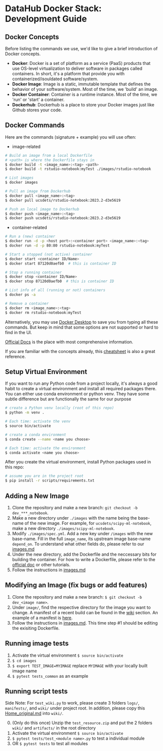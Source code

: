 # DataHub Docker Stack: Development Guide

## Docker Concepts

Before listing the commands we use, we'd like to give a brief introduction of Docker concepts.

- **Docker**: Docker is a set of platform as a service (PaaS) products that use OS-level virtualization to deliver software in packages called containers. In short, it's a platform that provide you with containerized/isouldated software/system.
- **Docker Image**: Image is a static, immutable template that defines the behavior of your software/system. Most of the time, we 'build' an image.
- **Docker Container**: Container is a runtime instance. Most of the time, we 'run' or 'start' a container.
- **Dockerhub**: Dockerhub is a place to store your Docker images just like Github stores your code.

## Docker Commands

Here are the commands (signature + example) you will use often:

- image-related

```bash
# Build an image from a local Dockerfile
# <path> is where the Dockerfile stays in
$ docker build -t <image_name>:<tag> <path>
$ docker build -t rstudio-notebook:myTest ./images/rstudio-notebook

# List images
$ docker images

# Pull an image from Dockerhub
$ docker pull <image_name>:<tag>
$ docker pull ucsdets/rstudio-notebook:2023.2-d3e5619

# Push an local image to Dockerhub
$ docker push <image_name>:<tag>
$ docker push ucsdets/rstudio-notebook:2023.2-d3e5619
```

- container-related

```bash
# Run a (new) container
$ docker run -d -p <host port>:<container port> <image_name>:<tag>
$ docker run -d -p 80:80 rstudio-notebook:myTest

# Start a stopped (not active) container
$ docker start <container ID/Name>
$ docker start 87120d0aefb0  # this is container ID

# Stop a running container
$ docker stop <container ID/Name>
$ docker stop 87120d0aefb0  # this is container ID

# List info of all (running or not) containers
$ docker ps -a

# Remove a container
$ docker rm <image_name>:<tag>
$ docker rm rstudio-notebook:myTest
```

Alternatively, you may use [Docker Desktop](https://www.docker.com/products/docker-desktop/) to save you from typing all these commands. But keep in mind that some options are not supported or hard to find in the UI.

[Official Docs](https://docs.docker.com/engine/reference/run/) is the place with most comprehensive information.

If you are familiar with the concepts already, this [cheatsheet](https://dockerlabs.collabnix.com/docker/cheatsheet/) is also a great reference.

## Setup Virtual Environment

If you want to run any Python code from a project locally, it's always a good habit to create a virtual environment and install all required packages there. You can either use conda environment or python venv. They have some subtle difference but are functionally the same for our purpose

```bash
# create a Python venv locally (root of this repo)
$ python -m venv .

# Each time: activate the venv
$ source bin/activate
```

```bash
# create a conda environment
$ conda create --name <name you choose>

# Each time: activate the environment
$ conda activate <name you choose>
```

After you create the virtual environment, install Python packages used in this repo:

```bash
# assume you are in the project root
$ pip install -r scripts/requirements.txt
```

## Adding a New Image

1. Clone the repository and make a new branch: `git checkout -b dev_***_notebook`.
2. Make a new directory under `./images` with the name being the base-name of the new image. For example, for `ucsdets/scipy-ml-notebook`, make a new directory `./images/scipy-ml-notebook`.
3. Modify `./images/spec.yml`. Add a new key under `/images` with the new base-name. Fill in the full `image_name`, its upstream image base-name `depend_on`. To understand what other fields do, please refer to our [images.md](/Documentation/images.md#L20)
4. Under the new directory, add the Dockerfile and the neccessary bits for building the container. For how to write a Dockerfile, please refer to the [official doc](https://docs.docker.com/engine/reference/builder/) or other tutorials.
5. Follow the instructions in [images.md](/Documentation/images.md#recommened-steps-to-follow)

## Modifying an Image (fix bugs or add features)

1. Clone the repository and make a new branch: `$ git checkout -b dev_<image name>`.
2. Under `image/`, find the respective directory for the image you want to change. A manifest of a recent build can be found in the [wiki](https://github.com/ucsd-ets/datahub-docker-stack/wiki) section. An example of a manifest is [here](https://github.com/ucsd-ets/datahub-docker-stack/wiki/ucsdets-datahub-base-notebook-2021.2-ec12f6b).
3. Follow the instructions in [images.md](/Documentation/images.md#recommened-steps-to-follow). This time step #1 should be editing the exisiting Dockerfile.

## Running image tests

1. Activate the virtual environment `$ source bin/activate`
2. `$ cd images`
3. `$ export TEST_IMAGE=MYIMAGE` replace `MYIMAGE` with your locally built image name
4. `$ pytest tests_common` as an example

## Running script tests

Side Note: For `test_wiki.py` to work, please create 3 folders `logs/`, `manifests/`, and `wiki/` under project root. In addition, please copy this [Home_original.md](/tests/Home_original.md) into `wiki/`.

0. (Only do this once) Unzip the `test_resource.zip` and put the 2 folders `wiki/` and `artifacts/` in the root directory
1. Activate the virtual environment `$ source bin/activate`
2. `$ pytest tests/test_<module name>.py` to test a individual module
3. OR `$ pytest tests` to test all modules
